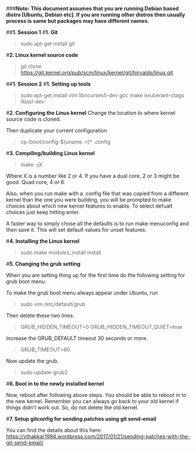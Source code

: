 ###**Note: This document assumes that you are running Debian based distro [Ubuntu, Debian etc]. If you are running other distros then usually process is same but packages may have different names.**

##**1. Session 1**
#**1. Git**

> sudo apt-get install git

#**2. Linux kernel source code**

> git clone https://git.kernel.org/pub/scm/linux/kernel/git/torvalds/linux.git

##**1. Session 2**
#**1. Setting up tools**
> sudo apt-get install vim libncurses5-dev gcc make exuberant-ctags libssl-dev

#**2. Configuring the Linux kernel**
Change the location to where kernel source code is cloned.

Then duplicate your current configuration

> cp /boot/config-$(uname -r)* .config 

#**3. Compiling/building Linux kernel**

> make -jX

Where X is a number like 2 or 4. If you have a dual core, 2 or 3 might be good. Quad core, 4 or 6.

Also, when you run make with a .config file that was copied from a different kernel than the one you were building, you will be prompted to make choices about which new kernel features to enable. To select defualt choices just keep hitting enter. 

A faster way to simply chose all the defaults is to run make menuconfig and then save it. This will set default values for unset features.

#**4. Installing the Linux kernel**

> sudo make modules_install install 

#**5. Changing the grub setting**

When you are setting thing up for the first time do the following setting for grub boot menu.

To make the grub boot menu always appear under Ubuntu, run
> sudo vim /etc/default/grub 

Then delete these two lines:

> GRUB_HIDDEN_TIMEOUT=0 GRUB_HIDDEN_TIMEOUT_QUIET=true 

Increase the GRUB_DEFAULT timeout 30 seconds or more.

> GRUB_TIMEOUT=60

Now update the grub.

> sudo update-grub2

#**6. Boot in to the newly installed kernel**

Now, reboot after following above steps. You should be able to reboot in to the new kernel.
Remember you can always go back to your old kernel if things didn't work out. So, do not delete
the old kernel.

#**7. Setup gitconfig for sending patches using git send-email**

You can find the details about this here: https://vthakkar1994.wordpress.com/2017/01/21/sending-patches-with-the-git-send-email/
